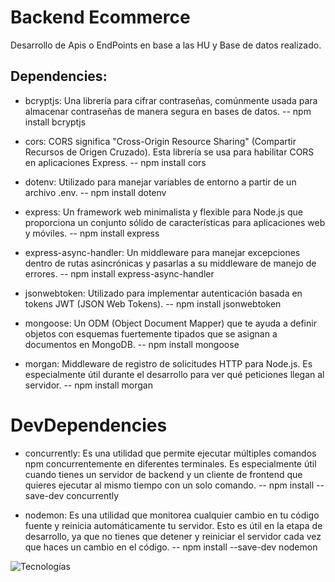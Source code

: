# Backend Ecommerce
Desarrollo de Apis o EndPoints en base a las HU y Base de datos realizado.

## Dependencies:
- bcryptjs: Una librería para cifrar contraseñas, comúnmente usada para almacenar contraseñas de manera segura en bases de datos.
-- npm install bcryptjs

- cors: CORS significa "Cross-Origin Resource Sharing" (Compartir Recursos de Origen Cruzado). Esta librería se usa para habilitar CORS en aplicaciones Express.
-- npm install cors

- dotenv: Utilizado para manejar variables de entorno a partir de un archivo .env.
-- npm install dotenv

- express: Un framework web minimalista y flexible para Node.js que proporciona un conjunto sólido de características para aplicaciones web y móviles.
-- npm install express

- express-async-handler: Un middleware para manejar excepciones dentro de rutas asincrónicas y pasarlas a su middleware de manejo de errores.
-- npm install express-async-handler

- jsonwebtoken: Utilizado para implementar autenticación basada en tokens JWT (JSON Web Tokens).
-- npm install jsonwebtoken

- mongoose: Un ODM (Object Document Mapper) que te ayuda a definir objetos con esquemas fuertemente tipados que se asignan a documentos en MongoDB.
-- npm install mongoose

- morgan: Middleware de registro de solicitudes HTTP para Node.js. Es especialmente útil durante el desarrollo para ver qué peticiones llegan al servidor.
-- npm install morgan

# DevDependencies

- concurrently: Es una utilidad que permite ejecutar múltiples comandos npm concurrentemente en diferentes terminales. Es especialmente útil cuando tienes un servidor de backend y un cliente de frontend que quieres ejecutar al mismo tiempo con un solo comando.
-- npm install --save-dev concurrently

- nodemon: Es una utilidad que monitorea cualquier cambio en tu código fuente y reinicia automáticamente tu servidor. Esto es útil en la etapa de desarrollo, ya que no tienes que detener y reiniciar el servidor cada vez que haces un cambio en el código.
-- npm install --save-dev nodemon


![Tecnologías](https://www.bairesdev.com/wp-content/uploads/2021/07/Expressjs.svg)
